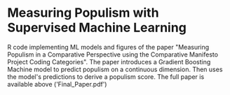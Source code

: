 # Measuring Populism with Supervised Machine Learning
R code implementing ML models and figures of the paper "Measuring Populism in a Comparative Perspective using the Comparative Manifesto Project Coding Categories". The paper introduces a Gradient Boosting Machine model to predict populism on a continuous dimension. Then uses the model's predictions to derive a populism score. The full paper is available above ('Final_Paper.pdf')
